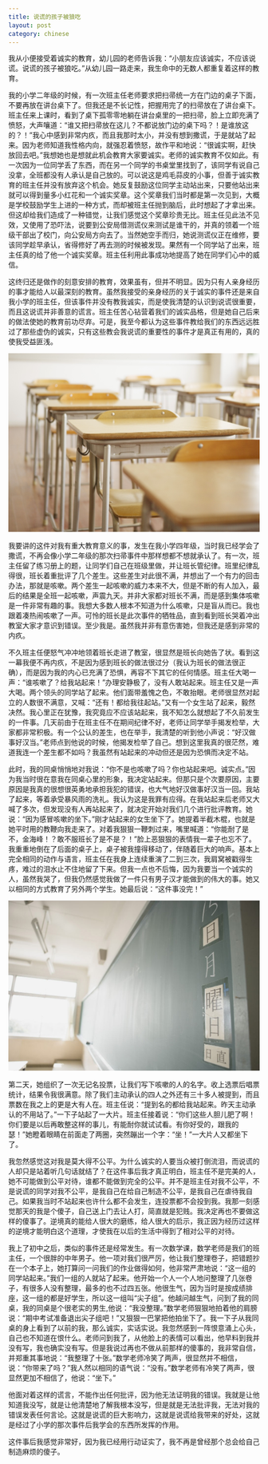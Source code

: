 ```yaml
---
title: 说谎的孩子被狼吃
layout: post
category: chinese
---
```


我从小便接受着诚实的教育，幼儿园的老师告诉我：“小朋友应该诚实，不应该说谎。说谎的孩子被狼吃。”从幼儿园一路走来，我生命中的无数人都重复着这样的教育。

我的小学二年级的时候，有一次班主任老师要求把扫帚统一方在门边的桌子下面，不要再放在讲台桌下了。但我还是不长记性，把握用完了的扫帚放在了讲台桌下。班主任来上课时，看到了桌下孤零零地躺在讲台桌里的一把扫帚，脸上立即充满了愤怒，大声嚷道：“谁又把扫帚放在这儿？不都说放门边的桌下吗？！是谁放这的？！”我心中感到非常内疚，而且我那时太小，并没有想到撒谎，于是就站了起来。因为老师知道我性格内向，就强忍着愤怒，故作平和地说：“很诚实啊，赶快放回去吧。”我想她也是想就此机会教育大家要诚实。老师的诚实教育不仅如此。有一次因为一位同学丢了东西，而在另一个同学的书桌堂里找到了，该同学有说自己没拿，全班都没有人承认是自己放的。可以说这是鸡毛蒜皮的小事，但善于诚实教育的班主任并没有放弃这个机会。她反复鼓励这位同学主动站出来，只要他站出来就可以得到量多小红花和一个诚实奖章。这个奖章我们当时都是第一次见到，大概是学校鼓励学生上进的一种方式，而却被班主任抛到脑后，此时想起了才拿出来。但这却给我们造成了一种错觉，让我们感觉这个奖章珍贵无比。班主任见此法不见效，又使用了恐吓法，说要到公安局借测谎仪来测试是谁干的，并真的领着一个班级干部出了校门，向公安局方向去了。当然她空手而归，她说测谎仪正在维修，要该同学趁早承认，省得修好了再去测的时候被发现。果然有一个同学站了出来，班主任真的给了他一个诚实奖章。班主任利用此事成功地提高了她在同学们心中的威信。

这终归还是做作的刻意安排的教育，效果虽有，但并不明显。因为只有人亲身经历的事才能给人以最深刻的教育。虽然我接受的亲身经历的关于诚实的事件还是来自我小学的班主任，但该事件并没有教我诚实，而是使我清楚的认识到说谎很重要，而且这说谎并非善意的谎言。班主任苦心钻营着我们的诚实品格，但是她自己后来的做法使她的教育前功尽弃。可是，我至今都认为这些事件教给我们的东西远远胜过了那些虚伪的诚实，只有这些教会我说谎的重要性的事件才是真正有用的，真的使我受益匪浅。

<img class="img-fluid rounded blog-img" src="/img/lier1.jpg">

我要讲的这件对我有重大教育意义的事，发生在我小学四年级，当时我已经学会了撒谎，不再会像小学二年级的那次扫帚事件中那样想都不想就承认了。有一次，班主任留了练习册上的题，让同学们自己在班级里做，并让班长管纪律。班里纪律乱得很，班长着重批评了几个差生。这些差生对此很不满，并想出了一个有力的回击办法，那就是咳嗽。两个差生一起咳嗽的威力本来不大，但是不断的有人加入，最后的结果是全班一起咳嗽，声震九天。并非大家都对班长不满，而是感到集体咳嗽是一件非常有趣的事。我想大多数人根本不知道为什么咳嗽，只是盲从而已。我也跟着凑热闹咳嗽了一声。可怜的班长是此次事件的牺牲品，直到看到班长哭着冲出教室大家才意识到错误。至少我是。虽然我并非有意伤害她，但我还是感到非常的内疚。

不久班主任便怒气冲冲地领着班长走进了教室，很显然是班长向她告了状。看到这一幕我便不再内疚，不是因为感到班长的做法很过分（我认为班长的做法很正确），而是因为我的内心已充满了恐惧，再容不下其它的任何情感。班主任大喝一声：“谁咳嗽了？给我站起来！”办理安静极了，没有人敢站起来。班主任又是一声大喝。两个领头的同学站了起来。他们面带羞愧之色，不敢抬眼。老师很显然对起立的人数很不满意，又喊：“还有！都给我往起站。”又有一个女生站了起来，毅然决然。我心里正在犹豫，我究竟应不应该站起来，我不知怎么就想起了不久前发生的一件事。几天前由于在班主任不在期间纪律不好，老师让同学举手揭发检举，大家都非常积极。有一个公认的差生，也在举手，我清楚的听到他小声说：“好汉做事好汉当。”老师点到他说的时候，他揭发检举了自己。想到这里我真的很茫然，难道我连一个差生都不如吗？我虽然有站起来的冲动但还是因为恐惧而决定不站。

此时，我的同桌悄悄地对我说：“你不是也咳嗽了吗？你也站起来吧。诚实点。”因为我当时很在意我在同桌心里的形象，我决定站起来。但那只是个次要原因，主要原因是我真的很想很英勇地承担我犯的错误，也大气地好汉做事好汉当一回。我站了起来，等着承受暴风雨的洗礼。我认为这是我罪有应得。在我站起来后老师又大喊了多次，但发现没有人再站起来了，就决定开始对我们几个进行批评教育。她说：“因为感冒咳嗽的坐下。”刚才站起来的女生坐下了。她提着半截木棍，也就是她平时用的教鞭向我走来了。对着我狠狠一鞭刺过来，嘴里喊道：“你能耐了是不，金海峰！？敢不服班长了是不是？！”脸上恶狠狠的表情我一辈子也忘不了。我重重地倒在了后面的桌子上，桌子被我撞得移动了，伴随着巨大的响声。基本上完全相同的动作与语言，班主任在我身上连续重演了二到三次，我肩窝被戳得生疼，难过的泪水止不住地留了下来。但我一点也不后悔，因为我要当一个诚实的人，虽然我哭了，但我仍然感觉我做了一件只有男子汉才能做到的伟大的事。她又以相同的方式教育了另外两个学生。她最后说：“这件事没完！”

<img class="img-fluid rounded blog-img" src="/img/lier2.jpg">

第二天，她组织了一次无记名投票，让我们写下咳嗽的人的名字。收上选票后唱票统计，结果令我很满意。除了我们主动承认的四人之外还有三十多人被提到，而且票数在我之上的更是大有人在。班主任说：“提到名的都给我站起来。昨天主动承认的不用站了。”一下子站起了一大片。班主任接着说：“你们这些人胆儿肥了啊！你们要是以后再敢整这样的事儿，有能耐你就试试看。有你好受的，跟我的瑟！”她瞪着眼睛在前面走了两圈，突然蹦出一个字：“坐！”一大片人又都坐下了。

我忽然感觉这对我是莫大得不公平。为什么诚实的人要当众被打倒流泪，而说谎的人却只是站着听几句话就结了？在这件事后我才真正明白，班主任不是完美的人，她不可能做到公平对待，谁都不能做到完全的公平。并不是班主任对我不公平，不是说谎的同学对我不公平，是我自己在给自己制造不公平，是我自己在虐待我自己。如果我当时不站起来也许什么都不会发生，连投票都不会投到我。我那一刻感觉那天的我是个傻子，自己送上门去让人打，简直就是犯贱。我决定再也不要做这样的傻事了。逆境真的能给人很大的磨练，给人很大的启示，我正因为经历过这样的逆境才能明白这个道理，才使我在以后的生活中得到了相对公平的对待。

我上了初中之后，类似的事件还是经常发生。有一次数学课，数学老师是我们的班主任，一个很胖的中年男子。他一项对我们很严厉，他让我们整理卷子，把错题抄在一个本子上，她打算问一问我们的作业做得如何，他非常严肃地说：“这一组的同学站起来。”我们一组的人就站了起来。他开始一个人一个人地问整理了几张卷子，有很多人没有整理，最多的也不过四五张。他很生气，因为当时是按成绩排座，这一组的都是好学生，所以这一组叫“尖子组”。他越问越生气，问到了我的同桌，我的同桌是个很老实的男生,他说：“我没整理。”数学老师狠狠地拍着他的肩膀说：“期中考试准备退出尖子组吧！”又狠狠一巴掌把他拍坐下了。我一下子从我同桌的身上看到了以前的我，那么诚实，实话实说。我忽然感到一阵恨意涌上心头，自己也不知道在恨什么。老师问到我了，从他脸上的表情可以看出，他早料到我并没有写，我也确实没有写。但是我说过再也不做从前那样的傻事的，我非常自信，并郑重其事地说：“我整理了十张。”数学老师冷笑了两声，很显然并不相信，说：“你带来了吗？”我人然以相同的语气说：“没有。”数学老师有冷笑了两声，很显然更加不相信了，他说：“坐下。”

他面对着这样的谎言，不能作出任何批评，因为他无法证明我的错误。我就是让他知道我没写，就是让他清楚地了解我根本没写，但是就是无法批评我，无法对我的错误发表任何言论。这就是说谎的巨大影响力，这就是说谎给我带来的好处，这就是经过了小学的那次事件后我学会的东西所发挥的作用。

这件事后我感觉非常好，因为我已经用行动证实了，我不再是曾经那个总会给自己制造麻烦的傻子。
